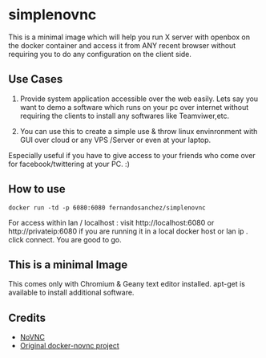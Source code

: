 simplenovnc
============

This is a minimal image which will help you run X server with openbox on the docker container and access it from ANY recent browser without requiring you to do any configuration on the client side.


## Use Cases

1. Provide system application accessible over the web easily. Lets say you want to demo a software which runs on your pc over internet without requiring the clients to install any softwares like Teamviwer,etc.

2. You can use this to create a simple use & throw linux envinronment with GUI over cloud or any VPS /Server or even at your laptop. 

Especially useful if you have to give access to your friends who come over for facebook/twittering at your PC. :)

## How to use
```
docker run -td -p 6080:6080 fernandosanchez/simplenovnc
```

For access within lan / localhost : visit http://localhost:6080 or http://privateip:6080
if you are running it in a local docker host or lan ip . click connect. You are good to go.


## This is a minimal Image

This comes only with Chromium & Geany text editor installed.
apt-get is available to install additional software.

## Credits

* [NoVNC](http://kanaka.github.io/noVNC/)
* [Original docker-novnc project](https://github.com/paimpozhil/docker-novnc)
